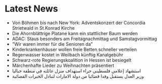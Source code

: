 # Latest News
-  Von Böhmen bis nach New York: Adventskonzert der Concordia Strietwald in St.Konrad Kirche
-  Die Ahornblättrige Platane kann ein stattlicher Baum werden
-  ADAC: Staus besonders am Freitagnachmittag und Samstagvormittag
-  "Wir waren immer für die Senioren da"
-  Kinderkrankenhäuser wollen freie Betten schneller verteilen
-  Regenwasser kostet in Weilbach künftig Kanalgebühr
-  Schwarz-rote Regierungskoalition in Hessen ist besiegelt
-  Märchenhafte Lieder zu Weihnachten präsentiert
-  استشهاد إعلامي فلسطيني جراء استهداف منزل عائلته في منطقة جباليا
-  وزير العدل يستقبل وفدا قضائيا من دولة الامارات لتبادل الخبرات القضائية
